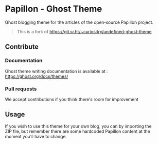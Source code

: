 # Papillon - Ghost Theme

Ghost blogging theme for the articles of the open-source Papillon project.
> This is a fork of https://git.sr.ht/~curiositry/undefined-ghost-theme

## Contribute
### Documentation
Ghost theme writing documentation is available at : https://ghost.org/docs/themes/

### Pull requests
We accept contributions if you think there's room for improvement

## Usage
If you wish to use this theme for your own blog, you can by importing the ZIP file, but remember there are some hardcoded Papillon content at the moment you'll have to change.
